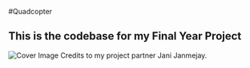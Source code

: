 #Quadcopter

## This is the codebase for my Final Year Project
![Cover Image](https://raw.githubusercontent.com/fenilgandhi/Quadcopter/master/Cover.png)
Credits to my project partner Jani Janmejay. 
